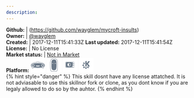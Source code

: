 ```yaml
---
description: 
---
```



**Github:** | (https://github.com/wayglem/mycroft-insults)  
**Owner:** | [@wayglem](https://github.com/wayglem)  
**Created:** | 2017-12-11T15:41:33Z  **Last updated:** 2017-12-11T15:41:54Z  
**License:** | No License  
**Market status:** | [Not in Market](https://market.mycroft.ai/skill/)  
**Platform:**   ![](.gitbook/assets/mark-1-icon.png)  ![](.gitbook/assets/mark-2-icon.png)  ![](.gitbook/assets/picroft-icon.png)  ![](.gitbook/assets/kde.png)   
{% hint style="danger" %}
This skill dosnt have any license attatched. It is not adviasable to use this skillnor fork or clone, as you dont know if you are legaly allowed to do so by the auhtor.
{% endhint %}
